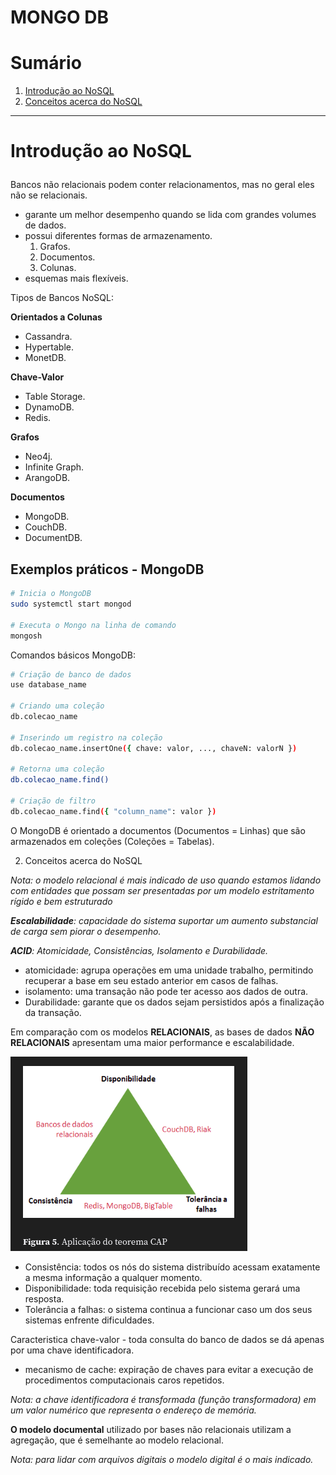 # MONGO DB

# Sumário

1. <a href="#introducao-nosql">Introdução ao NoSQL</a>
2. <a href="#conceitos-nosql">Conceitos acerca do NoSQL</a>

---

# <p id="introducao-nosql">Introdução ao NoSQL</p>

Bancos não relacionais podem conter relacionamentos, mas no geral eles não se relacionais.
- garante um melhor desempenho quando se lida com grandes volumes de dados.
- possui diferentes formas de armazenamento.
  1. Grafos.
  2. Documentos.
  3. Colunas.
- esquemas mais flexíveis.

Tipos de Bancos NoSQL:

**Orientados a Colunas**
- Cassandra.
- Hypertable.
- MonetDB.

**Chave-Valor**
- Table Storage.
- DynamoDB.
- Redis.

**Grafos**
- Neo4j.
- Infinite Graph.
- ArangoDB.

**Documentos**
- MongoDB.
- CouchDB.
- DocumentDB.

## Exemplos práticos - MongoDB

```bash
# Inicia o MongoDB
sudo systemctl start mongod

# Executa o Mongo na linha de comando
mongosh
```

Comandos básicos MongoDB:

```bash
# Criação de banco de dados
use database_name

# Criando uma coleção
db.colecao_name

# Inserindo um registro na coleção
db.colecao_name.insertOne({ chave: valor, ..., chaveN: valorN })

# Retorna uma coleção
db.colecao_name.find()

# Criação de filtro
db.colecao_name.find({ "column_name": valor })
```

O MongoDB é orientado a documentos (Documentos = Linhas) que são armazenados em coleções (Coleções = Tabelas).

2. <p id="conceitos-nosql">Conceitos acerca do NoSQL</p>

_Nota: o modelo relacional é mais indicado de uso quando estamos lidando com entidades que possam ser presentadas por um modelo estritamento rígido e bem estruturado_

_**Escalabilidade**: capacidade do sistema suportar um aumento substancial de carga sem piorar o desempenho._

_**ACID**: Atomicidade, Consistências, Isolamento e Durabilidade._
- atomicidade: agrupa operações em uma unidade trabalho, permitindo recuperar a base em seu estado anterior em casos de falhas.
- isolamento: uma transação não pode ter acesso aos dados de outra.
- Durabilidade: garante que os dados sejam persistidos após a finalização da transação.

Em comparação com os modelos **RELACIONAIS**, as bases de dados **NÃO RELACIONAIS** apresentam uma maior performance e escalabilidade.

![alt text](public/img/image2.png)
- Consistência: todos os nós do sistema distribuído acessam exatamente a mesma informação a qualquer momento.
- Disponibilidade: toda requisição recebida pelo sistema gerará uma resposta.
- Tolerância a falhas: o sistema continua a funcionar caso um dos seus sistemas enfrente dificuldades.

Caracteristica chave-valor - toda consulta do banco de dados se dá apenas por uma chave identificadora.
- mecanismo de cache: expiração de chaves para evitar a execução de procedimentos computacionais caros repetidos.

_Nota: a chave identificadora é transformada (função transformadora) em um valor numérico que representa o endereço de memória._

**O modelo documental** utilizado por bases não relacionais utilizam a agregação, que é semelhante ao modelo relacional.

_Nota: para lidar com arquivos digitais o modelo digital é o mais indicado._